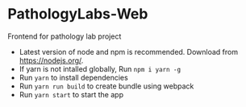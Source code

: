 # PathologyLabs-Web
Frontend for pathology lab project

* Latest version of node and npm is recommended. Download from https://nodejs.org/.
* If yarn is not intalled globally, Run `npm i yarn -g `
* Run `yarn` to install dependencies
* Run `yarn run build` to create bundle using webpack
* Run `yarn start` to start the app
